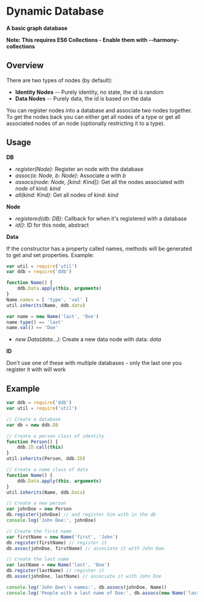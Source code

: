 # Dynamic Database
**A basic graph database**

**Note: This requires ES6 Collections - Enable them with --harmony-collections**

## Overview
There are two types of nodes (by default):

- **Identity Nodes** -- Purely identity, no state, the id is random
- **Data Nodes** -- Purely data, the id is based on the data

You can register nodes into a database and associate two nodes together.
To get the nodes back you can either get all nodes of a type or get all associated nodes of an node (optionally restricting it to a type).

## Usage
**DB**

- *register(Node)*: Register an node with the database
- *assoc(a: Node, b: Node)*: Associate *a* with *b*
- *assocs(node: Node, [kind: Kind])*: Get all the nodes associated with *node* of kind: *kind*
- *all(kind: Kind)*: Get all nodes of kind: *kind*

**Node**

- *registered(db: DB)*: Callback for when it's registered with a database
- *id()*: ID for this node, abstract

**Data**

If the constructor has a property called names, methods will be generated to get and set properties.
Example:

```javascript
var util = require('util')
var ddb = require('ddb')

function Name() {
	ddb.Data.apply(this, arguments)
}
Name.names = [ 'type', 'val' ]
util.inherits(Name, ddb.data)

var name = new Name('last', 'Doe')
name.type() == 'last'
name.val() == 'Doe'
```

- *new Data(data...)*: Create a new data node with data: *data*

**ID**

Don't use one of these with multiple databases - only the last one you register it with will work

## Example

```javascript
var ddb = require('ddb')
var util = require('util')

// Create a database
var db = new ddb.DB

// Create a person class of identity
function Person() {
	ddb.ID.call(this)
}
util.inherits(Person, ddb.ID)

// Create a name class of data
function Name() {
	ddb.Data.apply(this, arguments)
}
util.inherits(Name, ddb.Data)

// Create a new person
var johnDoe = new Person
db.register(johnDoe) // and register him with in the db
console.log('John Doe:', johnDoe)

// Create the first name
var firstName = new Name('first', 'John')
db.register(firstName) // register it
db.assoc(johnDoe, firstName) // associate it with John Doe

// Create the last name
var lastName = new Name('last', 'Doe')
db.register(lastName) // register it
db.assoc(johnDoe, lastName) // associate it with John Doe

console.log('John Doe\'s names:', db.assocs(johnDoe, Name))
console.log('People with a last name of Doe:', db.assocs(new Name('last', 'Doe')))
```